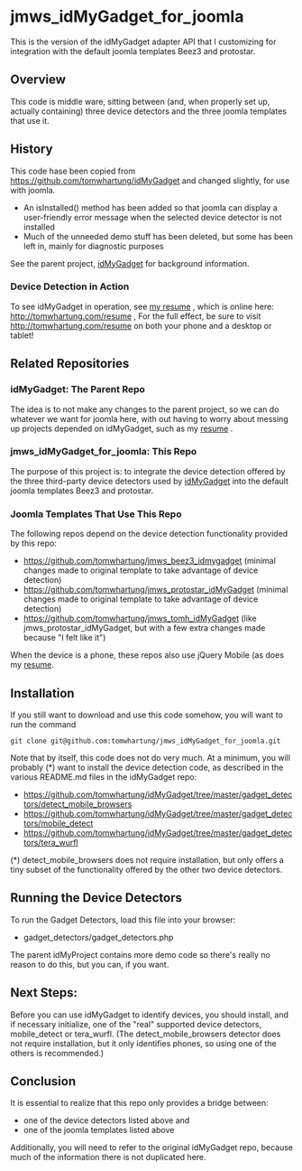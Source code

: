 
# jmws_idMyGadget_for_joomla
This is the version of the idMyGadget adapter API that I customizing for integration with the default joomla templates Beez3 and protostar.

## Overview

This code is middle ware, sitting between (and, when properly set up, actually containing) three device detectors and the three joomla templates that use it.

## History
This code hase been copied from https://github.com/tomwhartung/idMyGadget and changed slightly, for use with joomla.

* An isInstalled() method has been added so that joomla can display a user-friendly error message when the selected device detector is not installed
* Much of the unneeded demo stuff has been deleted, but some has been left in, mainly for diagnostic purposes

See the parent project, [idMyGadget](https://github.com/tomwhartung/idMyGadget) for background information.

### Device Detection in Action
To see idMyGadget in operation, see [my resume](https://github.com/tomwhartung/resume) , which is online here: http://tomwhartung.com/resume ,
For the full effect, be sure to visit http://tomwhartung.com/resume on both your phone and a desktop or tablet!

## Related Repositories

### idMyGadget: The Parent Repo
The idea is to not make any changes to the parent project, so we can do whatever we want for joomla here, with out having to worry about messing up projects depended on idMyGadget, such as my [resume](https://github.com/tomwhartung/resume) .

### jmws_idMyGadget_for_joomla: This Repo
The purpose of this project is: to integrate the device detection offered by the three third-party device detectors used by [idMyGadget](https://github.com/tomwhartung/idMyGadget) into the default joomla templates Beez3 and protostar.  

### Joomla Templates That Use This Repo

The following repos depend on the device detection functionality provided by this repo:

* https://github.com/tomwhartung/jmws_beez3_idmygadget (minimal changes made to original template to take advantage of device detection)
* https://github.com/tomwhartung/jmws_protostar_idMyGadget (minimal changes made to original template to take advantage of device detection)
* https://github.com/tomwhartung/jmws_tomh_idMyGadget (like jmws_protostar_idMyGadget, but with a few extra changes made because "I felt like it")

When the device is a phone, these repos also use jQuery Mobile (as does my [resume](https://github.com/tomwhartung/resume).

## Installation
If you still want to download and use this code somehow, you will want to run the command 

```
git clone git@github.com:tomwhartung/jmws_idMyGadget_for_joomla.git
```

Note that by itself, this code does not do very much.  At a minimum, you will probably (*) want to install the device detection code, as described in the various README.md files in the idMyGadget repo:

* https://github.com/tomwhartung/idMyGadget/tree/master/gadget_detectors/detect_mobile_browsers
* https://github.com/tomwhartung/idMyGadget/tree/master/gadget_detectors/mobile_detect
* https://github.com/tomwhartung/idMyGadget/tree/master/gadget_detectors/tera_wurfl
 
(*) detect_mobile_browsers does not require installation, but only offers a tiny subset of the functionality offered by the other two device detectors.

## Running the Device Detectors
To run the Gadget Detectors, load this file into your browser:
* gadget_detectors/gadget_detectors.php

The parent idMyProject contains more demo code so there's really no reason to do this, but you can, if you want.

## Next Steps:

Before you can use idMyGadget to identify devices, you should install, and if necessary initialize, one of the "real" supported device detectors, mobile_detect or tera_wurfl.  (The detect_mobile_browsers detector does not require installation, but it only identifies phones, so using one of the others is recommended.)

## Conclusion

It is essential to realize that this repo only provides a bridge between:

* one of the device detectors listed above and
* one of the joomla templates listed above

Additionally, you will need to refer to the original idMyGadget repo, because much of the information there is not duplicated here.

